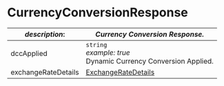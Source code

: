 
# CurrencyConversionResponse

| *description*: | *Currency Conversion Response.*|
|----|----|
| dccApplied |    ``` string ```  <br/> *example: true*  <br/> Dynamic Currency Conversion Applied.|
| exchangeRateDetails | [ExchangeRateDetails](?path=docs/schemas-md/ExchangeRateDetails.md)|  







